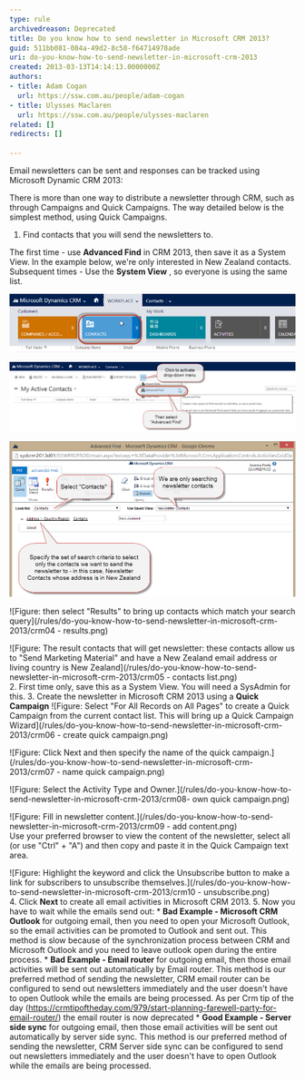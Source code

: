 ```yaml
---
type: rule
archivedreason: Deprecated
title: Do you know how to send newsletter in Microsoft CRM 2013?
guid: 511bb081-084a-49d2-8c58-f64714978ade
uri: do-you-know-how-to-send-newsletter-in-microsoft-crm-2013
created: 2013-03-13T14:14:13.0000000Z
authors:
- title: Adam Cogan
  url: https://ssw.com.au/people/adam-cogan
- title: Ulysses Maclaren
  url: https://ssw.com.au/people/ulysses-maclaren
related: []
redirects: []

---
```


Email newsletters can be sent and responses can be tracked using Microsoft Dynamic CRM 2013:

<!--endintro-->

There is more than one way to distribute a newsletter through CRM, such as through Campaigns and Quick Campaigns. The way detailed below is the simplest method, using Quick Campaigns.

1. Find contacts that you will send the newsletters to. 
      
The first time - use 
       **Advanced Find** in CRM 2013, then save it as a System View. In the example below, we're only interested in New Zealand contacts.
Subsequent times - Use the  **System View** , so everyone is using the same list.

![Figure: From the CRM home screen, hover your mouse over “Workplace”, and then click “Contacts” in the menu that drops down](/rules/do-you-know-how-to-send-newsletter-in-microsoft-crm-2013/crm01.png)  

![Figure: From the “Activities” page, click “…” | “Advanced Find”. This will activate a pop-up.](/rules/do-you-know-how-to-send-newsletter-in-microsoft-crm-2013/crm02.png)  

![Figure: Select Contacts at Look For and specify a set of criteria to search for newsletter contacts](/rules/do-you-know-how-to-send-newsletter-in-microsoft-crm-2013/crm03.png)  

![Figure: then select "Results" to bring up contacts which match your search query](/rules/do-you-know-how-to-send-newsletter-in-microsoft-crm-2013/crm04 - results.png)  

![Figure: The result contacts that will get newsletter: these contacts allow us to "Send Marketing Material" and have a New Zealand email address or living country is New Zealand](/rules/do-you-know-how-to-send-newsletter-in-microsoft-crm-2013/crm05 - contacts list.png)  
2. First time only, save this as a System View. You will need a SysAdmin for this.
3. Create the newsletter in Microsoft CRM 2013 using a 
             **Quick Campaign** 
![Figure: Select "For All Records on All Pages" to create a Quick Campaign from the current contact list. This will bring up a Quick Campaign Wizard](/rules/do-you-know-how-to-send-newsletter-in-microsoft-crm-2013/crm06 - create quick campaign.png)  


![Figure: Click Next and then specify the name of the quick campaign.](/rules/do-you-know-how-to-send-newsletter-in-microsoft-crm-2013/crm07 - name quick campaign.png)  

![Figure: Select the Activity Type and Owner.](/rules/do-you-know-how-to-send-newsletter-in-microsoft-crm-2013/crm08- own quick campaign.png)  

![Figure: Fill in newsletter content.](/rules/do-you-know-how-to-send-newsletter-in-microsoft-crm-2013/crm09 - add content.png)  
    Use your preferred browser to view the content of the newsletter, select all (or use "Ctrl" + "A") and then copy and paste it in the Quick Campaign text area.

![Figure: Highlight the keyword and click the Unsubscribe button to make a link for subscribers to unsubscribe themselves.](/rules/do-you-know-how-to-send-newsletter-in-microsoft-crm-2013/crm10 - unsubscribe.png)  
4. Click 
             **Next** to create all email activities in Microsoft CRM 2013.
5. Now you have to wait while the emails send out:
    * **Bad Example - Microsoft CRM Outlook** for outgoing email, then you need to open your Microsoft Outlook, so the email activities can be promoted to Outlook and sent out. This method is slow because of the synchronization process between CRM and Microsoft Outlook and you need to leave outlook open during the entire process.
    * **Bad Example - Email router** for outgoing email, then those email activities will be sent out automatically by Email router. This method is our preferred method of sending the newsletter, CRM email router can be configured to send out newsletters immediately and the user doesn't have to open Outlook while the emails are being processed. As per Crm tip of the day (https://crmtipoftheday.com/979/start-planning-farewell-party-for-email-router/) the email router is now deprecated
    * **Good Example - Server side sync** for outgoing email, then those email activities will be sent out automatically by server side sync. This method is our preferred method of sending the newsletter, CRM Server side sync can be configured to send out newsletters immediately and the user doesn't have to open Outlook while the emails are being processed.


